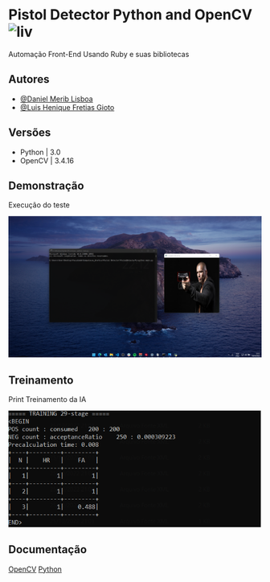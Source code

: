 # Pistol Detector Python and OpenCV <img src="https://img.icons8.com/color/48/null/python--v1.png" width="40" height="40" alt="liv">
Automação Front-End Usando Ruby e suas bibliotecas 



## Autores

- [@Daniel Merib Lisboa](https://github.com/ypek)
- [@Luis Henique Fretias Gioto](https://github.com/ypek)

## Versões

- Python | 3.0
- OpenCV | 3.4.16




## Demonstração
 Execução do teste 


<img src="https://github.com/ypek/PistolDetectorPy/blob/main/print%20desktop.png" alt="gif">

## Treinamento
 Print Treinamento da IA 


<img src="https://github.com/ypek/PistolDetectorPy/blob/main/treinning.png" alt="gif">


## Documentação

[OpenCV](https://opencv.org/)
[Python](https://docs.python.org/)


